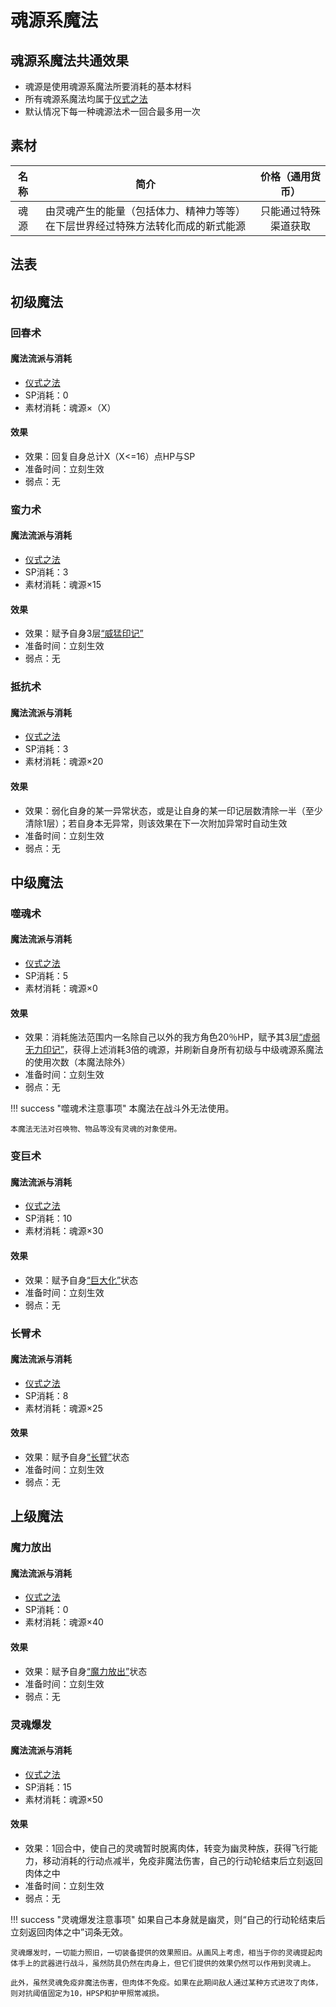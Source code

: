 # 魂源系魔法

## 魂源系魔法共通效果

* 魂源是使用魂源系魔法所要消耗的基本材料
* 所有魂源系魔法均属于<a href="/rules/V4.x rules/8·magic/#仪式之法" target="_blank">仪式之法</a>
* 默认情况下每一种魂源法术一回合最多用一次

## 素材

名称|简介|价格（通用货币）
:--:|:--:|:--:
魂源|由灵魂产生的能量（包括体力、精神力等等）在下层世界经过特殊方法转化而成的新式能源|只能通过特殊渠道获取

## 法表

## 初级魔法

### 回春术

#### 魔法流派与消耗

* <a href="/rules/V4.x rules/8·magic/#仪式之法" target="_blank">仪式之法</a>
* SP消耗：0
* 素材消耗：魂源×（X）

#### 效果

* 效果：回复自身总计X（X<=16）点HP与SP
* 准备时间：立刻生效
* 弱点：无

### 蛮力术

#### 魔法流派与消耗

* <a href="/rules/V4.x rules/8·magic/#仪式之法" target="_blank">仪式之法</a>
* SP消耗：3
* 素材消耗：魂源×15

#### 效果

* 效果：赋予自身3层<a href="../../../../status/mark/#威猛印记" target="_blank">“威猛印记”</a>
* 准备时间：立刻生效
* 弱点：无

### 抵抗术

#### 魔法流派与消耗

* <a href="/rules/V4.x rules/8·magic/#仪式之法" target="_blank">仪式之法</a>
* SP消耗：3
* 素材消耗：魂源×20

#### 效果

* 效果：弱化自身的某一异常状态，或是让自身的某一印记层数清除一半（至少清除1层）；若自身本无异常，则该效果在下一次附加异常时自动生效
* 准备时间：立刻生效
* 弱点：无

## 中级魔法

### 噬魂术

#### 魔法流派与消耗

* <a href="/rules/V4.x rules/8·magic/#仪式之法" target="_blank">仪式之法</a>
* SP消耗：5
* 素材消耗：魂源×0

#### 效果

* 效果：消耗施法范围内一名除自己以外的我方角色20％HP，赋予其3层<a href="../../../../status/mark/#虚弱无力印记" target="_blank">“虚弱无力印记”</a>，获得上述消耗3倍的魂源，并刷新自身所有初级与中级魂源系魔法的使用次数（本魔法除外）
* 准备时间：立刻生效
* 弱点：无

!!! success "噬魂术注意事项"
    本魔法在战斗外无法使用。

    本魔法无法对召唤物、物品等没有灵魂的对象使用。

### 变巨术

#### 魔法流派与消耗

* <a href="/rules/V4.x rules/8·magic/#仪式之法" target="_blank">仪式之法</a>
* SP消耗：10
* 素材消耗：魂源×30

#### 效果

* 效果：赋予自身<a href="../../../../status/normal/#巨大化" target="_blank">“巨大化”</a>状态
* 准备时间：立刻生效
* 弱点：无

### 长臂术

#### 魔法流派与消耗

* <a href="/rules/V4.x rules/8·magic/#仪式之法" target="_blank">仪式之法</a>
* SP消耗：8
* 素材消耗：魂源×25

#### 效果

* 效果：赋予自身<a href="../../../../status/normal/#长臂" target="_blank">“长臂”</a>状态
* 准备时间：立刻生效
* 弱点：无

## 上级魔法

### 魔力放出

#### 魔法流派与消耗

* <a href="/rules/V4.x rules/8·magic/#仪式之法" target="_blank">仪式之法</a>
* SP消耗：0
* 素材消耗：魂源×40

#### 效果

* 效果：赋予自身<a href="../../../../status/normal/#魔力放出" target="_blank">“魔力放出”</a>状态
* 准备时间：立刻生效
* 弱点：无

### 灵魂爆发

#### 魔法流派与消耗

* <a href="/rules/V4.x rules/8·magic/#仪式之法" target="_blank">仪式之法</a>
* SP消耗：15
* 素材消耗：魂源×50

#### 效果

* 效果：1回合中，使自己的灵魂暂时脱离肉体，转变为幽灵种族，获得飞行能力，移动消耗的行动点减半，免疫非魔法伤害，自己的行动轮结束后立刻返回肉体之中
* 准备时间：立刻生效
* 弱点：无

!!! success "灵魂爆发注意事项"
    如果自己本身就是幽灵，则“自己的行动轮结束后立刻返回肉体之中”词条无效。

    灵魂爆发时，一切能力照旧，一切装备提供的效果照旧。从画风上考虑，相当于你的灵魂提起肉体手上的武器进行战斗，虽然防具仍然在肉身上，但它们提供的效果仍然可以作用到灵魂上。

    此外，虽然灵魂免疫非魔法伤害，但肉体不免疫。如果在此期间敌人通过某种方式进攻了肉体，则对抗阈值固定为10，HPSP和护甲照常减损。

